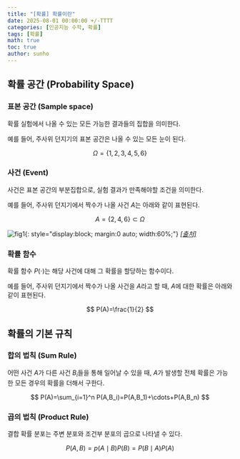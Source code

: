 ```yaml
---
title: "[확률] 확률이란"
date: 2025-08-01 00:00:00 +/-TTTT
categories: [인공지능 수학, 확률]
tags: [확률]
math: true
toc: true
author: sunho
---
```


## 확률 공간 (Probability Space)

### 표본 공간 (Sample space)

확률 실험에서 나올 수 있는 모든 가능한 결과들의 집합을 의미한다.
    
예를 들어, 주사위 던지기의 표본 공간은 나올 수 있는 모든 눈이 된다.

$$\Omega=\lbrace1,2,3,4,5,6\rbrace$$

### 사건 (Event)

사건은 표본 공간의 부분집합으로, 실험 결과가 만족해야할 조건을 의미한다.

예를 들어, 주사위 던지기에서 짝수가 나올 사건 $A$는 아래와 같이 표현된다.
    
$$A=\lbrace2,4,6\rbrace\subset\Omega$$

![fig1](mlm/p1-1.png){: style="display:block; margin:0 auto; width:60%;"}
_[[출처]](https://m.blog.naver.com/mykepzzang/221855523956)_

### 확률 함수

확률 함수 $P(\cdot)$는 해당 사건에 대해 그 확률을 할당하는 함수이다.

예를 들어, 주사위 던지기에서 짝수가 나올 사건을 $A$라고 할 때, $A$에 대한 확률은 아래와 같이 표현된다.

$$
P(A)=\frac{1}{2}
$$

## 확률의 기본 규칙

### 합의 법칙 (Sum Rule)

어떤 사건 $A$가 다른 사건 $B_i$들을 통해 일어날 수 있을 때, $A$가 발생할 전체 확률은 가능한 모든 경우의 확률을 더해서 구한다.

$$
P(A)=\sum_{i=1}^n P(A,B_i)=P(A,B_1)+\cdots+P(A,B_n)
$$

### 곱의 법칙 (Product Rule)

결합 확률 분포는 주변 분포와 조건부 분포의 곱으로 나타낼 수 있다.

$$
P(A,B)=p(A\mid B)P(B)=P(B\mid A)P(A)
$$
